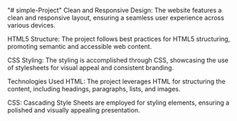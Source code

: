 "# simple-Project" 
Clean and Responsive Design: The website features a clean and responsive layout, ensuring a seamless user experience across various devices.

HTML5 Structure: The project follows best practices for HTML5 structuring, promoting semantic and accessible web content.

CSS Styling: The styling is accomplished through CSS, showcasing the use of stylesheets for visual appeal and consistent branding.

Technologies Used
HTML: The project leverages HTML for structuring the content, including headings, paragraphs, lists, and images.

CSS: Cascading Style Sheets are employed for styling elements, ensuring a polished and visually appealing presentation.
